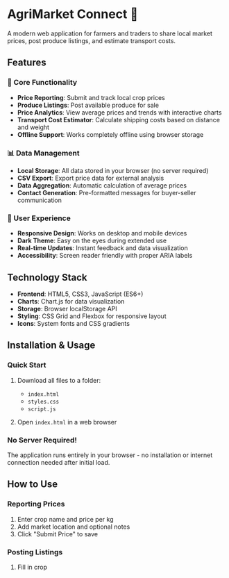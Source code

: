 # AgriMarket Connect 🌾

A modern web application for farmers and traders to share local market prices, post produce listings, and estimate transport costs.

## Features

### 🎯 Core Functionality
- **Price Reporting**: Submit and track local crop prices
- **Produce Listings**: Post available produce for sale
- **Price Analytics**: View average prices and trends with interactive charts
- **Transport Cost Estimator**: Calculate shipping costs based on distance and weight
- **Offline Support**: Works completely offline using browser storage

### 📊 Data Management
- **Local Storage**: All data stored in your browser (no server required)
- **CSV Export**: Export price data for external analysis
- **Data Aggregation**: Automatic calculation of average prices
- **Contact Generation**: Pre-formatted messages for buyer-seller communication

### 🎨 User Experience
- **Responsive Design**: Works on desktop and mobile devices
- **Dark Theme**: Easy on the eyes during extended use
- **Real-time Updates**: Instant feedback and data visualization
- **Accessibility**: Screen reader friendly with proper ARIA labels

## Technology Stack

- **Frontend**: HTML5, CSS3, JavaScript (ES6+)
- **Charts**: Chart.js for data visualization
- **Storage**: Browser localStorage API
- **Styling**: CSS Grid and Flexbox for responsive layout
- **Icons**: System fonts and CSS gradients

## Installation & Usage

### Quick Start
1. Download all files to a folder:
   - `index.html`
   - `styles.css` 
   - `script.js`

2. Open `index.html` in a web browser

### No Server Required!
The application runs entirely in your browser - no installation or internet connection needed after initial load.

## How to Use

### Reporting Prices
1. Enter crop name and price per kg
2. Add market location and optional notes
3. Click "Submit Price" to save

### Posting Listings
1. Fill in crop

